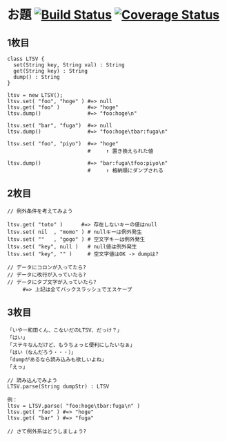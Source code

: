 # お題 [![Build Status](https://travis-ci.org/sue445/tddbc_tokyo_20130316.png)](https://travis-ci.org/sue445/tddbc_tokyo_20130316) [![Coverage Status](https://coveralls.io/repos/sue445/tddbc_tokyo_20130316/badge.png?branch=master)](https://coveralls.io/r/sue445/tddbc_tokyo_20130316)

## 1枚目
```
class LTSV {
  set(String key, String val) : String
  get(String key) : String
  dump() : String
}

ltsv = new LTSV();
ltsv.set( "foo", "hoge" ) #=> null
ltsv.get( "foo" )         #=> "hoge"
ltsv.dump()               #=> "foo:hoge\n"

ltsv.set( "bar", "fuga")  #=> null
ltsv.dump()               #=> "foo:hoge\tbar:fuga\n"

ltsv.set( "foo", "piyo")  #=> "hoge"
                          #     ↑ 置き換えられた値

ltsv.dump()               #=> "bar:fuga\tfoo:piyo\n"
                          #     ↑ 格納順にダンプされる
```

## 2枚目
```
// 例外条件を考えてみよう

ltsv.get( "toto" )      #=> 存在しないキーの値はnull
ltsv.set( nil  , "momo" ) # nullキーは例外発生
ltsv.set( ""   , "gogo" ) # 空文字キーは例外発生
ltsv.set( "key", null )   # null値は例外発生
ltsv.set( "key", "" )     # 空文字値はOK -> dumpは?

// データにコロンが入ってたら?
// データに改行が入っていたら?
// データにタブ文字が入っていたら?
     #=> 上記は全てバックスラッシュでエスケープ
```

## 3枚目
```
「いやー和田くん、こないだのLTSV、だっけ？」
「はい」
「ステキなんだけど、もうちょっと便利にしたいなぁ」
「はい（なんだろう・・・）」
「dumpがあるなら読み込みも欲しいよね」
「えっ」

// 読み込んでみよう
LTSV.parse(String dumpStr) : LTSV

例：
ltsv = LTSV.parse( "foo:hoge\tbar:fuga\n" )
ltsv.get( "foo" ) #=> "hoge"
ltsv.get( "bar" ) #=> "fuga"

// さて例外系はどうしましょう?
```
